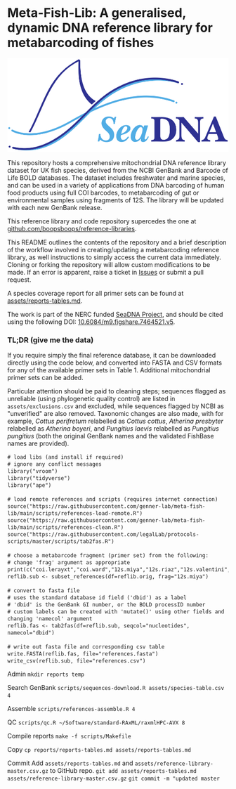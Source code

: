 # Meta-Fish-Lib: A generalised, dynamic DNA reference library for metabarcoding of fishes
![SeaDNA Logo](assets/logo.svg)

This repository hosts a comprehensive mitochondrial DNA reference library dataset for UK fish species, derived from the NCBI GenBank and Barcode of Life BOLD databases. The dataset includes freshwater and marine species, and can be used in a variety of applications from DNA barcoding of human food products using full COI barcodes, to metabarcoding of gut or environmental samples using fragments of 12S. The library will be updated with each new GenBank release. 

This reference library and code repository supercedes the one at [github.com/boopsboops/reference-libraries](https://github.com/boopsboops/reference-libraries).

This README outlines the contents of the repository and a brief description of the workflow involved in creating/updating a metabarcoding reference library, as well instructions to simply access the current data immediately. Cloning or forking the repository will allow custom modifications to be made. If an error is apparent, raise a ticket in [Issues](https://github.com/genner-lab/meta-fish-lib/issues) or submit a pull request.

A species coverage report for all primer sets can be found at [assets/reports-tables.md](assets/reports-tables.md).

The work is part of the NERC funded [SeaDNA Project](https://twitter.com/SeaDNAproject), and should be cited using the following DOI: [10.6084/m9.figshare.7464521.v5](https://doi.org/10.6084/m9.figshare.7464521.v5).

### TL;DR (give me the data)

If you require simply the final reference database, it can be downloaded directly using the code below, and converted into FASTA and CSV formats for any of the available primer sets in Table 1. Additional mitochondrial primer sets can be added.

Particular attention should be paid to cleaning steps; sequences flagged as unreliable (using phylogenetic quality control) are listed in `assets/exclusions.csv` and excluded, while sequences flagged by NCBI as "unverified" are also removed. Taxonomic changes are also made, with for example, *Cottus perifretum* relabelled as *Cottus cottus*, *Atherina presbyter* relabelled as *Atherina boyeri*, and *Pungitius laevis* relabelled as *Pungitius pungitius* (both the original GenBank names and the validated FishBase names are provided).


```{r}
# load libs (and install if required)
# ignore any conflict messages
library("vroom")
library("tidyverse")
library("ape")

# load remote references and scripts (requires internet connection)
source("https://raw.githubusercontent.com/genner-lab/meta-fish-lib/main/scripts/references-load-remote.R")
source("https://raw.githubusercontent.com/genner-lab/meta-fish-lib/main/scripts/references-clean.R")
source("https://raw.githubusercontent.com/legalLab/protocols-scripts/master/scripts/tab2fas.R")

# choose a metabarcode fragment (primer set) from the following:
# change 'frag' argument as appropriate
print(c("coi.lerayxt","coi.ward","12s.miya","12s.riaz","12s.valentini","12s.taberlet","16s.berry","cytb.minamoto"))
reflib.sub <- subset_references(df=reflib.orig, frag="12s.miya")

# convert to fasta file
# uses the standard database id field ('dbid') as a label
# 'dbid' is the GenBank GI number, or the BOLD processID number
# custom labels can be created with 'mutate()' using other fields and changing 'namecol' argument
reflib.fas <- tab2fas(df=reflib.sub, seqcol="nucleotides", namecol="dbid")

# write out fasta file and corresponding csv table
write.FASTA(reflib.fas, file="references.fasta")
write_csv(reflib.sub, file="references.csv")
```


Admin
`mkdir reports temp`

Search GenBank
`scripts/sequences-download.R assets/species-table.csv 4`

Assemble
`scripts/references-assemble.R 4`

QC
`scripts/qc.R ~/Software/standard-RAxML/raxmlHPC-AVX 8`

Compile reports
`make -f scripts/Makefile`

Copy 
`cp reports/reports-tables.md assets/reports-tables.md`

Commit 
Add `assets/reports-tables.md` and `assets/reference-library-master.csv.gz` to GitHub repo.
`git add assets/reports-tables.md assets/reference-library-master.csv.gz`
`git commit -m "updated master`
